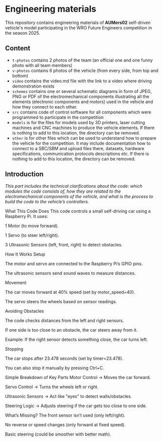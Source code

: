 Engineering materials
====

This repository contains engineering materials of **AUMers02** self-driven vehicle's model participating in the WRO Future Engineers competition in the season 2025.

## Content

* `t-photos` contains 2 photos of the team (an official one and one funny photo with all team members)
* `v-photos` contains 6 photos of the vehicle (from every side, from top and bottom)
* `video` contains the video.md file with the link to a video where driving demonstration exists
* `schemes` contains one or several schematic diagrams in form of JPEG, PNG or PDF of the electromechanical components illustrating all the elements (electronic components and motors) used in the vehicle and how they connect to each other.
* `src` contains code of control software for all components which were programmed to participate in the competition
* `models` is for the files for models used by 3D printers, laser cutting machines and CNC machines to produce the vehicle elements. If there is nothing to add to this location, the directory can be removed.
* `other` is for other files which can be used to understand how to prepare the vehicle for the competition. It may include documentation how to connect to a SBC/SBM and upload files there, datasets, hardware specifications, communication protocols descriptions etc. If there is nothing to add to this location, the directory can be removed.

## Introduction

_This part includes the technical clarifications about the code: which modules the code consists of, how they are related to the electromechanical components of the vehicle, and what is the process to build the code to the vehicle’s controllers._

What This Code Does
This code controls a small self-driving car using a Raspberry Pi. It uses:

1 Motor (to move forward).

1 Servo (to steer left/right).

3 Ultrasonic Sensors (left, front, right) to detect obstacles.

How It Works
Setup

The motor and servo are connected to the Raspberry Pi’s GPIO pins.

The ultrasonic sensors send sound waves to measure distances.

Movement

The car moves forward at 40% speed (set by motor_speed=40).

The servo steers the wheels based on sensor readings.

Avoiding Obstacles

The code checks distances from the left and right sensors.

If one side is too close to an obstacle, the car steers away from it.

Example: If the right sensor detects something close, the car turns left.

Stopping

The car stops after 23.478 seconds (set by timer=23.478).

You can also stop it manually by pressing Ctrl+C.

Simple Breakdown of Key Parts
Motor Control → Moves the car forward.

Servo Control → Turns the wheels left or right.

Ultrasonic Sensors → Act like "eyes" to detect walls/obstacles.

Steering Logic → Adjusts steering if the car gets too close to one side.

What’s Missing?
The front sensor isn’t used (only left/right).

No reverse or speed changes (only forward at fixed speed).

Basic steering (could be smoother with better math).

